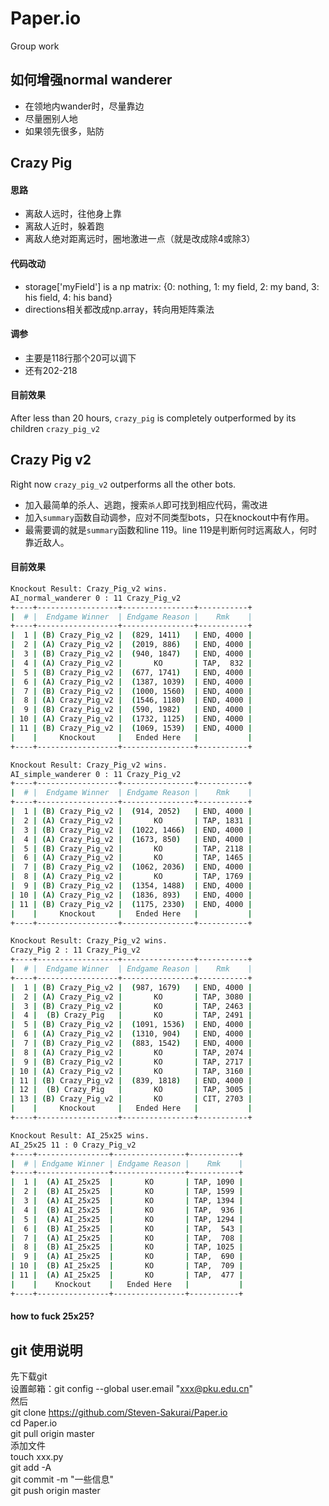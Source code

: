 # Paper.io
Group work

## 如何增强normal wanderer  
- 在领地内wander时，尽量靠边    
- 尽量圈别人地  
- 如果领先很多，贴防

## Crazy Pig      
#### 思路    
- 离敌人远时，往他身上靠    
- 离敌人近时，躲着跑    
- 离敌人绝对距离远时，圈地激进一点（就是改成除4或除3） 
 
#### 代码改动  
- storage['myField'] is a np matrix: {0: nothing, 1: my field, 2: my band, 3: his field, 4: his band}  
- directions相关都改成np.array，转向用矩阵乘法    

#### 调参  
- 主要是118行那个20可以调下  
- 还有202-218  

#### 目前效果
After less than 20 hours, `crazy_pig` is completely outperformed by its children `crazy_pig_v2`

## Crazy Pig v2
Right now `crazy_pig_v2` outperforms all the other bots.   
 
- 加入最简单的杀人、逃跑，搜索`杀人`即可找到相应代码，需改进  
- 加入`summary`函数自动调参，应对不同类型bots，只在knockout中有作用。  
- 最需要调的就是`summary`函数和line 119。line 119是判断何时远离敌人，何时靠近敌人。

#### 目前效果

```bash
Knockout Result: Crazy_Pig_v2 wins.
AI_normal_wanderer 0 : 11 Crazy_Pig_v2
+----+------------------+----------------+-----------+
|  # |  Endgame Winner  | Endgame Reason |    Rmk    |
+----+------------------+----------------+-----------+
|  1 | (B) Crazy_Pig_v2 |  (829, 1411)   | END, 4000 |
|  2 | (A) Crazy_Pig_v2 |  (2019, 886)   | END, 4000 |
|  3 | (B) Crazy_Pig_v2 |  (940, 1847)   | END, 4000 |
|  4 | (A) Crazy_Pig_v2 |       KO       | TAP,  832 |
|  5 | (B) Crazy_Pig_v2 |  (677, 1741)   | END, 4000 |
|  6 | (A) Crazy_Pig_v2 |  (1387, 1039)  | END, 4000 |
|  7 | (B) Crazy_Pig_v2 |  (1000, 1560)  | END, 4000 |
|  8 | (A) Crazy_Pig_v2 |  (1546, 1180)  | END, 4000 |
|  9 | (B) Crazy_Pig_v2 |  (590, 1982)   | END, 4000 |
| 10 | (A) Crazy_Pig_v2 |  (1732, 1125)  | END, 4000 |
| 11 | (B) Crazy_Pig_v2 |  (1069, 1539)  | END, 4000 |
|    |     Knockout     |   Ended Here   |           |
+----+------------------+----------------+-----------+

Knockout Result: Crazy_Pig_v2 wins.
AI_simple_wanderer 0 : 11 Crazy_Pig_v2
+----+------------------+----------------+-----------+
|  # |  Endgame Winner  | Endgame Reason |    Rmk    |
+----+------------------+----------------+-----------+
|  1 | (B) Crazy_Pig_v2 |  (914, 2052)   | END, 4000 |
|  2 | (A) Crazy_Pig_v2 |       KO       | TAP, 1831 |
|  3 | (B) Crazy_Pig_v2 |  (1022, 1466)  | END, 4000 |
|  4 | (A) Crazy_Pig_v2 |  (1673, 850)   | END, 4000 |
|  5 | (B) Crazy_Pig_v2 |       KO       | TAP, 2118 |
|  6 | (A) Crazy_Pig_v2 |       KO       | TAP, 1465 |
|  7 | (B) Crazy_Pig_v2 |  (1062, 2036)  | END, 4000 |
|  8 | (A) Crazy_Pig_v2 |       KO       | TAP, 1769 |
|  9 | (B) Crazy_Pig_v2 |  (1354, 1488)  | END, 4000 |
| 10 | (A) Crazy_Pig_v2 |  (1836, 893)   | END, 4000 |
| 11 | (B) Crazy_Pig_v2 |  (1175, 2330)  | END, 4000 |
|    |     Knockout     |   Ended Here   |           |
+----+------------------+----------------+-----------+

Knockout Result: Crazy_Pig_v2 wins.
Crazy_Pig 2 : 11 Crazy_Pig_v2
+----+------------------+----------------+-----------+
|  # |  Endgame Winner  | Endgame Reason |    Rmk    |
+----+------------------+----------------+-----------+
|  1 | (B) Crazy_Pig_v2 |  (987, 1679)   | END, 4000 |
|  2 | (A) Crazy_Pig_v2 |       KO       | TAP, 3080 |
|  3 | (B) Crazy_Pig_v2 |       KO       | TAP, 2463 |
|  4 |  (B) Crazy_Pig   |       KO       | TAP, 2491 |
|  5 | (B) Crazy_Pig_v2 |  (1091, 1536)  | END, 4000 |
|  6 | (A) Crazy_Pig_v2 |  (1310, 904)   | END, 4000 |
|  7 | (B) Crazy_Pig_v2 |  (883, 1542)   | END, 4000 |
|  8 | (A) Crazy_Pig_v2 |       KO       | TAP, 2074 |
|  9 | (B) Crazy_Pig_v2 |       KO       | TAP, 2717 |
| 10 | (A) Crazy_Pig_v2 |       KO       | TAP, 3160 |
| 11 | (B) Crazy_Pig_v2 |  (839, 1818)   | END, 4000 |
| 12 |  (B) Crazy_Pig   |       KO       | TAP, 3005 |
| 13 | (B) Crazy_Pig_v2 |       KO       | CIT, 2703 |
|    |     Knockout     |   Ended Here   |           |
+----+------------------+----------------+-----------+

Knockout Result: AI_25x25 wins.
AI_25x25 11 : 0 Crazy_Pig_v2
+----+----------------+----------------+-----------+
|  # | Endgame Winner | Endgame Reason |    Rmk    |
+----+----------------+----------------+-----------+
|  1 |  (A) AI_25x25  |       KO       | TAP, 1090 |
|  2 |  (B) AI_25x25  |       KO       | TAP, 1599 |
|  3 |  (A) AI_25x25  |       KO       | TAP, 1394 |
|  4 |  (B) AI_25x25  |       KO       | TAP,  936 |
|  5 |  (A) AI_25x25  |       KO       | TAP, 1294 |
|  6 |  (B) AI_25x25  |       KO       | TAP,  543 |
|  7 |  (A) AI_25x25  |       KO       | TAP,  708 |
|  8 |  (B) AI_25x25  |       KO       | TAP, 1025 |
|  9 |  (A) AI_25x25  |       KO       | TAP,  690 |
| 10 |  (B) AI_25x25  |       KO       | TAP,  709 |
| 11 |  (A) AI_25x25  |       KO       | TAP,  477 |
|    |    Knockout    |   Ended Here   |           |
+----+----------------+----------------+-----------+
```

#### how to fuck 25x25?

## git 使用说明  
先下载git  
设置邮箱：git config --global user.email "xxx@pku.edu.cn"  
然后  
git clone https://github.com/Steven-Sakurai/Paper.io  
cd Paper.io  
git pull origin master  
添加文件  
touch xxx.py  
git add -A  
git commit -m "一些信息"  
git push origin master  
